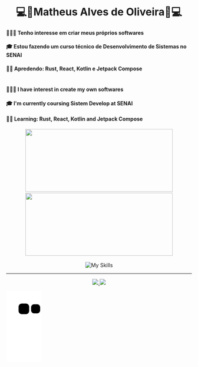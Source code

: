 # <div align="center">💻🎵Matheus Alves de Oliveira🎵💻</div>

#### 👨🏻‍💻 Tenho interesse em criar meus próprios softwares
#### 🎓 Estou fazendo um curso técnico de <strong>Desenvolvimento de Sistemas</strong> no SENAI
#### ✍🏻 Apredendo: Rust, React, Kotlin e Jetpack Compose

#

#### 👨🏻‍💻 I have interest in create my own softwares
#### 🎓 I'm currently coursing Sistem Develop at SENAI
#### ✍🏻 Learning: Rust, React, Kotlin and Jetpack Compose

<div align="center">
  <div align="center">
  <img height="170em"width="400em" src="https://github-readme-stats.vercel.app/api?username=MalvzMK1&show_icons=true&theme=dark&include_all_commits=true&count_private=true"/>
  <img height="170em"width="400em" src="https://github-readme-stats.vercel.app/api/top-langs/?username=MalvzMK1&layout=compact&langs_count=7&theme=dark"/>
</div>

<!---->
   ![My Skills](https://skills.thijs.gg/icons?i=java,ts,js,nodejs,express,kotlin,mysql,mongodb,figma,react)
<hr>

<div align="center">
  <a href = "mailto:contact.matheus.alvesdoliveira06@gmail.com">
    <img src="https://img.shields.io/badge/-Gmail-%23333?style=for-the-badge&logo=gmail&logoColor=white" target="_blank">
  </a>
  <a href="https://www.linkedin.com/in/matheus-alves-de-oliveira-904372239/" target="_blank">
    <img src="https://img.shields.io/badge/-LinkedIn-%230077B5?style=for-the-badge&logo=linkedin&logoColor=white" target="_blank">
  </a>
</div>
</div>

![Snake animation](https://github.com/MalvzMK1/MalvzMK1/blob/output/github-contribution-grid-snake.svg)
